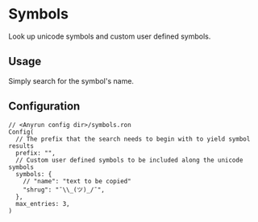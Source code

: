 # Symbols

Look up unicode symbols and custom user defined symbols.

## Usage

Simply search for the symbol's name.

## Configuration

```ron
// <Anyrun config dir>/symbols.ron
Config(
  // The prefix that the search needs to begin with to yield symbol results
  prefix: "",
  // Custom user defined symbols to be included along the unicode symbols
  symbols: {
    // "name": "text to be copied"
    "shrug": "¯\\_(ツ)_/¯",
  },
  max_entries: 3,
)
```
